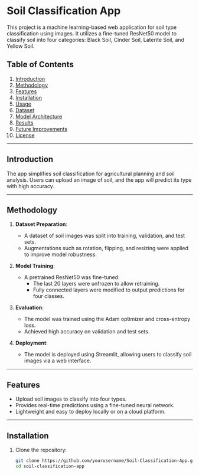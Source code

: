 # Soil Classification App

This project is a machine learning-based web application for soil type classification using images. It utilizes a fine-tuned ResNet50 model to classify soil into four categories: Black Soil, Cinder Soil, Laterite Soil, and Yellow Soil.

## **Table of Contents**
1. [Introduction](#introduction)
2. [Methodology](#methodology)
3. [Features](#features)
4. [Installation](#installation)
5. [Usage](#usage)
6. [Dataset](#dataset)
7. [Model Architecture](#model-architecture)
8. [Results](#results)
9. [Future Improvements](#future-improvements)
10. [License](#license)

---

## **Introduction**
The app simplifies soil classification for agricultural planning and soil analysis. Users can upload an image of soil, and the app will predict its type with high accuracy.

---

## **Methodology**
1. **Dataset Preparation**:
   - A dataset of soil images was split into training, validation, and test sets.
   - Augmentations such as rotation, flipping, and resizing were applied to improve model robustness.

2. **Model Training**:
   - A pretrained ResNet50 was fine-tuned:
     - The last 20 layers were unfrozen to allow retraining.
     - Fully connected layers were modified to output predictions for four classes.

3. **Evaluation**:
   - The model was trained using the Adam optimizer and cross-entropy loss.
   - Achieved high accuracy on validation and test sets.

4. **Deployment**:
   - The model is deployed using Streamlit, allowing users to classify soil images via a web interface.

---

## **Features**
- Upload soil images to classify into four types.
- Provides real-time predictions using a fine-tuned neural network.
- Lightweight and easy to deploy locally or on a cloud platform.

---

## **Installation**
1. Clone the repository:
   ```bash
   git clone https://github.com/yourusername/Soil-Classification-App.git
   cd soil-classification-app
